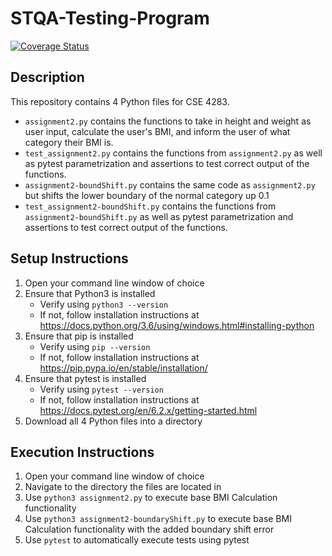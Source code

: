 # STQA-Testing-Program


[![Coverage Status](https://coveralls.io/repos/github/RachelEJ/STQA-Testing-Program/badge.svg?branch=main)](https://coveralls.io/github/RachelEJ/STQA-Testing-Program?branch=main)

## Description  
This repository contains 4 Python files for CSE 4283.  
* `assignment2.py` contains the functions to take in height and weight as user input, calculate the user's BMI, and inform the user of what category their BMI is.  
* `test_assignment2.py` contains the functions from `assignment2.py` as well as pytest parametrization and assertions to test correct output of the functions.
* `assignment2-boundShift.py` contains the same code as `assignment2.py` but shifts the lower boundary of the normal category up 0.1
* `test_assignment2-boundShift.py` contains the functions from `assignment2-boundShift.py` as well as pytest parametrization and assertions to test correct output of the functions.

## Setup Instructions  
1. Open your command line window of choice  
2. Ensure that Python3 is installed  
    - Verify using `python3 --version`  
    - If not, follow installation instructions at https://docs.python.org/3.6/using/windows.html#installing-python  
3. Ensure that pip is installed  
    - Verify using `pip --version`  
    - If not, follow installation instructions at https://pip.pypa.io/en/stable/installation/  
4. Ensure that pytest is installed  
    - Verify using `pytest --version`  
    - If not, follow installation instructions at https://docs.pytest.org/en/6.2.x/getting-started.html  
5. Download all 4 Python files into a directory

## Execution Instructions
1. Open your command line window of choice
2. Navigate to the directory the files are located in
3. Use `python3 assignment2.py` to execute base BMI Calculation functionality
4. Use `python3 assignment2-boundaryShift.py` to execute base BMI Calculation functionality with the added boundary shift error 
5. Use `pytest` to automatically execute tests using pytest
